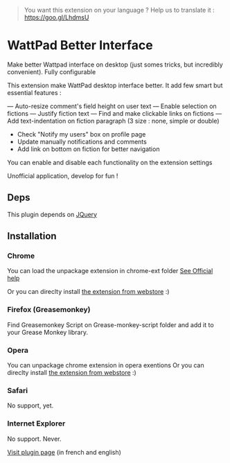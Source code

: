 
> You want this extension on your language ? Help us to translate it :  https://goo.gl/LhdmsU

# WattPad Better Interface #
Make better Wattpad interface on desktop (just somes tricks, but incredibly convenient). Fully configurable

This extension make WattPad desktop interface better. 
It add few smart but essential features : 

— Auto-resize comment's field height on user text
— Enable selection on fictions
— Justify fiction text
— Find and make clickable links on fictions
— Add text-indentation on fiction paragraph (3 size : none, simple or double)
- Check "Notify my users" box on profile page
- Update manually notifications and comments
- Add link on bottom on fiction for better navigation

You can enable and disable each functionality on the extension settings 

Unofficial application, develop for  fun !

## Deps 
This plugin depends on [JQuery](http://code.jquery.come)


## Installation 
### Chrome
You can load the unpackage extension in chrome-ext folder
[See Official help](https://developer.chrome.com/extensions/getstarted#unpacked)

Or you can direclty install [the extension from webstore](https://chrome.google.com/webstore/detail/am%C3%A9lioration-de-linterfac/gpedaoelggnhmcmpkjckffcngagcciol)  :)

### Firefox (Greasemonkey)
Find Greasemonkey Script on Grease-monkey-script folder and add it to your Grease Monkey library.

### Opera
You can unpackage chrome extension in opera exentions
Or you can direclty install [the extension from webstore](https://addons.opera.com/fr/extensions/details/better-wattpad-interface/?display=fr)  :)


### Safari
No support, yet.
### Internet Explorer
No support. Never.


[Visit plugin page](https://www.wattpad.com/story/97859723-wattpad-better-interface-unofficial-extension) (in french and english)
